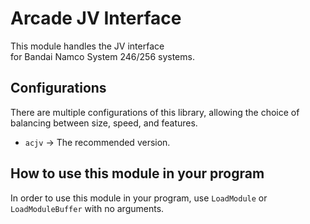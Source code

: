 # Arcade JV Interface

This module handles the JV interface \
for Bandai Namco System 246/256 systems.  

## Configurations

There are multiple configurations of this library, allowing the choice of
balancing between size, speed, and features.

*   `acjv` -> The recommended version.

## How to use this module in your program

In order to use this module in your program, use `LoadModule` or \
`LoadModuleBuffer` with no arguments.
